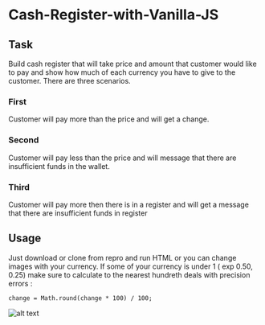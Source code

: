 # Cash-Register-with-Vanilla-JS
## Task
Build cash register that will take price and amount that customer would like to pay and show how much of each currency you have to give to the customer. There are three scenarios. 

### First
Customer will pay more than the price and will get a change.

### Second
Customer will pay less than the price and will message that there are insufficient funds in the wallet.

### Third
Customer will pay more then there is in a register and will get a message that there are insufficient funds in register

## Usage
Just download or clone from repro and run HTML or you can change images with your currency. If some of your currency is under 1 ( exp 0.50, 0.25) make sure to calculate to the nearest hundreth deals with precision errors : 
```
change = Math.round(change * 100) / 100;
```

![alt text](https://res.cloudinary.com/sekenikola/image/upload/v1532906474/register_cszrnm.png)
